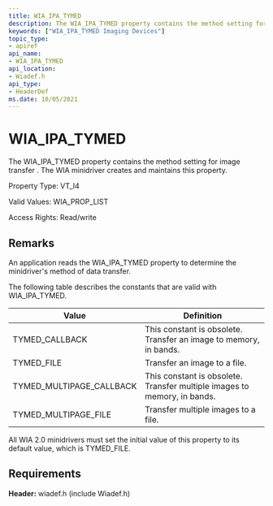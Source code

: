 ```yaml
---
title: WIA_IPA_TYMED
description: The WIA_IPA_TYMED property contains the method setting for image transfer . The WIA minidriver creates and maintains this property.
keywords: ["WIA_IPA_TYMED Imaging Devices"]
topic_type:
- apiref
api_name:
- WIA_IPA_TYMED
api_location:
- Wiadef.h
api_type:
- HeaderDef
ms.date: 10/05/2021
---
```


# WIA_IPA_TYMED

The WIA_IPA_TYMED property contains the method setting for image transfer . The WIA minidriver creates and maintains this property.

Property Type: VT_I4

Valid Values: WIA_PROP_LIST

Access Rights: Read/write

## Remarks

An application reads the WIA_IPA_TYMED property to determine the minidriver's method of data transfer.

The following table describes the constants that are valid with WIA_IPA_TYMED.

| Value | Definition |
|--|--|
| TYMED_CALLBACK | This constant is obsolete. Transfer an image to memory, in bands. |
| TYMED_FILE | Transfer an image to a file. |
| TYMED_MULTIPAGE_CALLBACK | This constant is obsolete. Transfer multiple images to memory, in bands. |
| TYMED_MULTIPAGE_FILE | Transfer multiple images to a file. |

All WIA 2.0 minidrivers must set the initial value of this property to its default value, which is TYMED_FILE.

## Requirements

**Header:** wiadef.h (include Wiadef.h)
